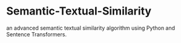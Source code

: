 # Semantic-Textual-Similarity
an advanced semantic textual similarity algorithm using Python and Sentence Transformers.

